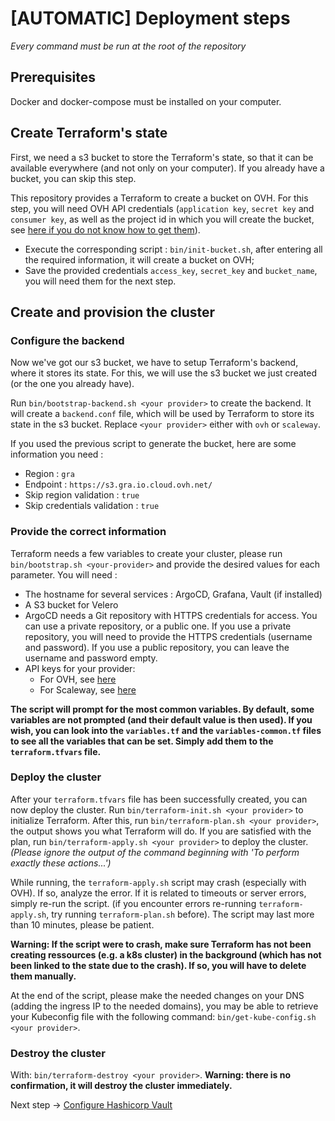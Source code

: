 # [AUTOMATIC] Deployment steps

_Every command must be run at the root of the repository_

## Prerequisites

Docker and docker-compose must be installed on your computer.

## Create Terraform's state

First, we need a s3 bucket to store the Terraform's state, so that it can be available everywhere (and not only on your computer). If you already have a bucket, you can skip this step.

This repository provides a Terraform to create a bucket on OVH. For this step, you will need OVH API credentials (`application key`, `secret key` and `consumer key`, as well as the project id in which you will create the bucket, see [here if you do not know how to get them](https://help.ovhcloud.com/csm/en-api-getting-started-ovhcloud-api?id=kb_article_view&sysparm_article=KB0042777#advanced-usage-pair-ovhcloud-apis-with-an-application)).

- Execute the corresponding script : `bin/init-bucket.sh`, after entering all the required information, it will create a bucket on OVH;
- Save the provided credentials `access_key`, `secret_key` and `bucket_name`, you will need them for the next step.

## Create and provision the cluster

### Configure the backend

Now we've got our s3 bucket, we have to setup Terraform's backend, where it stores its state. For this, we will use the s3 bucket we just created (or the one you already have).

Run `bin/bootstrap-backend.sh <your provider>` to create the backend. It will create a `backend.conf` file, which will be used by Terraform to store its state in the s3 bucket. Replace `<your provider>` either with `ovh` or `scaleway`.

If you used the previous script to generate the bucket, here are some information you need :

- Region : `gra`
- Endpoint : `https://s3.gra.io.cloud.ovh.net/`
- Skip region validation : `true`
- Skip credentials validation : `true`

### Provide the correct information

Terraform needs a few variables to create your cluster, please run `bin/bootstrap.sh <your-provider>` and provide the desired values for each parameter. You will need :

- The hostname for several services : ArgoCD, Grafana, Vault (if installed)
- A S3 bucket for Velero
- ArgoCD needs a Git repository with HTTPS credentials for access. You can use a private repository, or a public one. If you use a private repository, you will need to provide the HTTPS credentials (username and password). If you use a public repository, you can leave the username and password empty.
- API keys for your provider:
  - For OVH, see [here](https://help.ovhcloud.com/csm/en-api-getting-started-ovhcloud-api?id=kb_article_view&sysparm_article=KB0042777#advanced-usage-pair-ovhcloud-apis-with-an-application)
  - For Scaleway, see [here](https://www.scaleway.com/en/docs/identity-and-access-management/iam/how-to/create-api-keys/)

**The script will prompt for the most common variables. By default, some variables are not prompted (and their default value is then used). If you wish, you can look into the `variables.tf` and the `variables-common.tf` files to see all the variables that can be set. Simply add them to the `terraform.tfvars` file.**

### Deploy the cluster

After your `terraform.tfvars` file has been successfully created, you can now deploy the cluster. Run `bin/terraform-init.sh <your provider>` to initialize Terraform. After this, run `bin/terraform-plan.sh <your provider>`, the output shows you what Terraform will do. If you are satisfied with the plan, run `bin/terraform-apply.sh <your provider>` to deploy the cluster. _(Please ignore the output of the command beginning with 'To perform exactly these actions...')_

While running, the `terraform-apply.sh` script may crash (especially with OVH). If so, analyze the error. If it is related to timeouts or server errors, simply re-run the script. (if you encounter errors re-running `terraform-apply.sh`, try running `terraform-plan.sh` before). The script may last more than 10 minutes, please be patient.

**Warning: If the script were to crash, make sure Terraform has not been creating ressources (e.g. a k8s cluster) in the background (which has not been linked to the state due to the crash). If so, you will have to delete them manually.**

At the end of the script, please make the needed changes on your DNS (adding the ingress IP to the needed domains), you may be able to retrieve your Kubeconfig file with the following command: `bin/get-kube-config.sh <your provider>`.

### Destroy the cluster

With: `bin/terraform-destroy <your provider>`. **Warning: there is no confirmation, it will destroy the cluster immediately.**

Next step → [Configure Hashicorp Vault](./hashicorp-vault.md)
